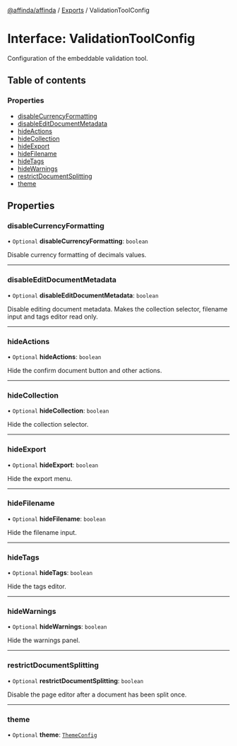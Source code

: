 [@affinda/affinda](../README.md) / [Exports](../modules.md) / ValidationToolConfig

# Interface: ValidationToolConfig

Configuration of the embeddable validation tool.

## Table of contents

### Properties

- [disableCurrencyFormatting](ValidationToolConfig.md#disablecurrencyformatting)
- [disableEditDocumentMetadata](ValidationToolConfig.md#disableeditdocumentmetadata)
- [hideActions](ValidationToolConfig.md#hideactions)
- [hideCollection](ValidationToolConfig.md#hidecollection)
- [hideExport](ValidationToolConfig.md#hideexport)
- [hideFilename](ValidationToolConfig.md#hidefilename)
- [hideTags](ValidationToolConfig.md#hidetags)
- [hideWarnings](ValidationToolConfig.md#hidewarnings)
- [restrictDocumentSplitting](ValidationToolConfig.md#restrictdocumentsplitting)
- [theme](ValidationToolConfig.md#theme)

## Properties

### disableCurrencyFormatting

• `Optional` **disableCurrencyFormatting**: `boolean`

Disable currency formatting of decimals values.

___

### disableEditDocumentMetadata

• `Optional` **disableEditDocumentMetadata**: `boolean`

Disable editing document metadata. Makes the collection selector, filename input and tags editor read only.

___

### hideActions

• `Optional` **hideActions**: `boolean`

Hide the confirm document button and other actions.

___

### hideCollection

• `Optional` **hideCollection**: `boolean`

Hide the collection selector.

___

### hideExport

• `Optional` **hideExport**: `boolean`

Hide the export menu.

___

### hideFilename

• `Optional` **hideFilename**: `boolean`

Hide the filename input.

___

### hideTags

• `Optional` **hideTags**: `boolean`

Hide the tags editor.

___

### hideWarnings

• `Optional` **hideWarnings**: `boolean`

Hide the warnings panel.

___

### restrictDocumentSplitting

• `Optional` **restrictDocumentSplitting**: `boolean`

Disable the page editor after a document has been split once.

___

### theme

• `Optional` **theme**: [`ThemeConfig`](ThemeConfig.md)
